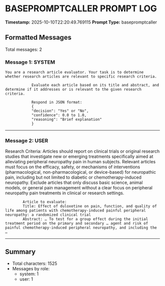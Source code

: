 # BASEPROMPTCALLER PROMPT LOG
**Timestamp:** 2025-10-10T22:20:49.769115
**Prompt Type:** basepromptcaller

## Formatted Messages
Total messages: 2

### Message 1: SYSTEM

```
You are a research article evaluator. Your task is to determine whether research articles are relevant to specific research criteria.

            Evaluate each article based on its title and abstract, and determine if it addresses or is relevant to the given research criteria.

            Respond in JSON format:
            {
            "decision": "Yes" or "No",
            "confidence": 0.0 to 1.0,
            "reasoning": "Brief explanation"
            }
```

---

### Message 2: USER

Research Criteria: Articles should report on clinical trials or original research studies that investigate new or emerging treatments specifically aimed at alleviating peripheral neuropathy pain in human subjects. Relevant articles must focus on the efficacy, safety, or mechanisms of interventions (pharmacological, non-pharmacological, or device-based) for neuropathic pain, including but not limited to diabetic or chemotherapy-induced neuropathy. Exclude articles that only discuss basic science, animal models, or general pain management without a clear focus on peripheral neuropathy pain treatments in clinical or research settings.

            Article to evaluate:
            Title: Effect of duloxetine on pain, function, and quality of life among patients with chemotherapy-induced painful peripheral neuropathy: a randomized clinical trial
            Abstract: … To test for a group effect during the initial treatment period on the primary and secondary … agent and risk of painful chemotherapy-induced peripheral neuropathy, and including the …

---

## Summary
- Total characters: 1525
- Messages by role:
  - system: 1
  - user: 1